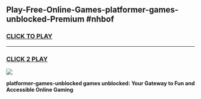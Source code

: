 
## Play-Free-Online-Games-platformer-games-unblocked-Premium #nhbof
<h3>
<a href="https://premium.freeplayer.one?title=platformer-games-unblocked&ref=8M">CLICK TO PLAY</a></h3>
<hr>

<h3>
<a href="https://premium.freeplayer.one?title=platformer-games-unblocked&ref=8M">CLICK 2 PLAY</a>
  
</h3>

<a href="https://premium.freeplayer.one?title=platformer-games-unblocked&ref=8M"><img src="https://clearcache.store/games.png"></a>


**platformer-games-unblocked games unblocked: Your Gateway to Fun and Accessible Online Gaming**
